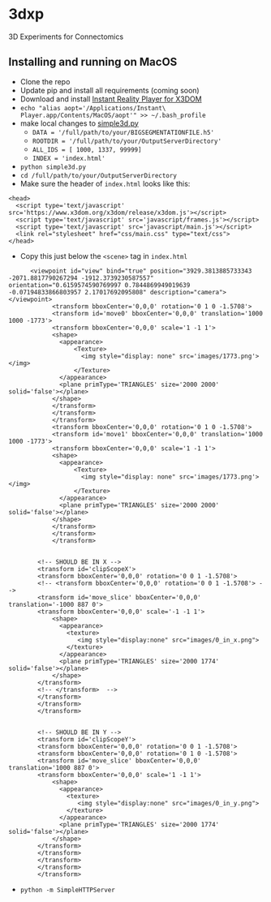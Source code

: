 # 3dxp
3D Experiments for Connectomics

## Installing and running on MacOS

- Clone the repo
- Update pip and install all requirements (coming soon)
- Download  and install [Instant Reality Player for X3DOM](http://doc.instantreality.org/media/uploads/downloads/2.8.0/InstantPlayer-MacOS-10.10-x64-2.8.0.38619.dmg)
- `echo "alias aopt='/Applications/Instant\ Player.app/Contents/MacOS/aopt'" >> ~/.bash_profile`
- make local changes to [simple3d.py](https://github.com/Rhoana/3dxp/blob/master/simple3d.py)
  - `DATA = '/full/path/to/your/BIGSEGMENTATIONFILE.h5'`
  - `ROOTDIR = '/full/path/to/your/OutputServerDirectory'`
  - `ALL_IDS = [ 1000, 1337, 99999]`
  - `INDEX = 'index.html'`
- `python simple3d.py`
- `cd /full/path/to/your/OutputServerDirectory`
- Make sure the header of `index.html` looks like this:
```
<head>
  <script type='text/javascript' src='https://www.x3dom.org/x3dom/release/x3dom.js'></script>
  <script type='text/javascript' src='javascript/frames.js'></script>
  <script type='text/javascript' src='javascript/main.js'></script>
  <link rel="stylesheet" href="css/main.css" type="text/css">
</head>
```
- Copy this just below the `<scene>` tag in `index.html`
```
      <viewpoint id="view" bind="true" position="3929.3813885733343 -2071.8817790267294 -1912.3739230587557" orientation="0.6159574590769997 0.7844869949019639 -0.07194833866803957 2.17017692095808" description="camera"></viewpoint>
            <transform bboxCenter='0,0,0' rotation='0 1 0 -1.5708'>
            <transform id='move0' bboxCenter='0,0,0' translation='1000 1000 -1773'>
            <transform bboxCenter='0,0,0' scale='1 -1 1'>
            <shape>
              <appearance>
                  <Texture>
                    <img style="display: none" src='images/1773.png'></img>
                  </Texture>
              </appearance>
              <plane primType='TRIANGLES' size='2000 2000' solid='false'></plane>
            </shape>
            </transform>
            </transform>
            </transform>
            <transform bboxCenter='0,0,0' rotation='0 1 0 -1.5708'>
            <transform id='move1' bboxCenter='0,0,0' translation='1000 1000 -1773'>
            <transform bboxCenter='0,0,0' scale='1 -1 1'>
            <shape>
              <appearance>
                  <Texture>
                    <img style="display: none" src='images/1773.png'></img>
                  </Texture>
              </appearance>
              <plane primType='TRIANGLES' size='2000 2000' solid='false'></plane>
            </shape>
            </transform>
            </transform>
            </transform> 


        <!-- SHOULD BE IN X -->
        <transform id='clipScopeX'>
        <transform bboxCenter='0,0,0' rotation='0 0 1 -1.5708'>
        <!-- <transform bboxCenter='0,0,0' rotation='0 0 1 -1.5708'> -->
        <transform id='move_slice' bboxCenter='0,0,0' translation='-1000 887 0'>
        <transform bboxCenter='0,0,0' scale='-1 -1 1'>
            <shape>
              <appearance>
                <texture>
                   <img style="display:none" src="images/0_in_x.png"> 
                </texture>
              </appearance>
              <plane primType='TRIANGLES' size='2000 1774' solid='false'></plane>
            </shape>
        </transform> 
        <!-- </transform>  -->
        </transform> 
        </transform> 
        </transform> 


        <!-- SHOULD BE IN Y -->
        <transform id='clipScopeY'>
        <transform bboxCenter='0,0,0' rotation='0 0 1 -1.5708'>
        <transform bboxCenter='0,0,0' rotation='0 1 0 -1.5708'>
        <transform id='move_slice' bboxCenter='0,0,0' translation='1000 887 0'>
        <transform bboxCenter='0,0,0' scale='1 -1 1'>
            <shape>
              <appearance>
                <texture>
                   <img style="display:none" src="images/0_in_y.png"> 
                </texture>
              </appearance>
              <plane primType='TRIANGLES' size='2000 1774' solid='false'></plane>
            </shape>
        </transform> 
        </transform> 
        </transform> 
        </transform> 
        </transform> 
```
- `python -m SimpleHTTPServer`
